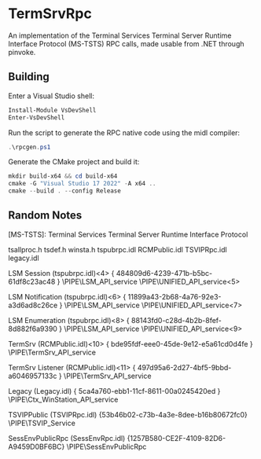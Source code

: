 # TermSrvRpc

An implementation of the Terminal Services Terminal Server Runtime Interface Protocol (MS-TSTS) RPC calls, made usable from .NET through pinvoke.

## Building

Enter a Visual Studio shell:

```powershell
Install-Module VsDevShell
Enter-VsDevShell
```

Run the script to generate the RPC native code using the midl compiler:

```powershell
.\rpcgen.ps1
```

Generate the CMake project and build it:

```powershell
mkdir build-x64 && cd build-x64
cmake -G "Visual Studio 17 2022" -A x64 ..
cmake --build . --config Release
```

## Random Notes

[MS-TSTS]: Terminal Services Terminal Server Runtime Interface Protocol

tsallproc.h
tsdef.h
winsta.h
tspubrpc.idl
RCMPublic.idl
TSVIPRpc.idl
legacy.idl

LSM Session (tspubrpc.idl)<4>
{ 484809d6-4239-471b-b5bc-61df8c23ac48 }
\PIPE\LSM_API_service
\PIPE\UNIFIED_API_service<5>

LSM Notification (tspubrpc.idl)<6>
{ 11899a43-2b68-4a76-92e3-a3d6ad8c26ce }
\PIPE\LSM_API_service
\PIPE\UNIFIED_API_service<7>

LSM Enumeration (tspubrpc.idl)<8>
{ 88143fd0-c28d-4b2b-8fef-8d882f6a9390 }
\PIPE\LSM_API_service
\PIPE\UNIFIED_API_service<9>

TermSrv (RCMPublic.idl)<10>
{ bde95fdf-eee0-45de-9e12-e5a61cd0d4fe }
\PIPE\TermSrv_API_service

TermSrv Listener (RCMPublic.idl)<11>
{ 497d95a6-2d27-4bf5-9bbd-a6046957133c }
\PIPE\TermSrv_API_service

Legacy (Legacy.idl)
{ 5ca4a760-ebb1-11cf-8611-00a0245420ed }
\PIPE\Ctx_WinStation_API_service

TSVIPPublic (TSVIPRpc.idl)
{53b46b02-c73b-4a3e-8dee-b16b80672fc0}
\PIPE\TSVIP_Service

SessEnvPublicRpc (SessEnvRpc.idl)
{1257B580-CE2F-4109-82D6-A9459D0BF6BC}
\PIPE\SessEnvPublicRpc
